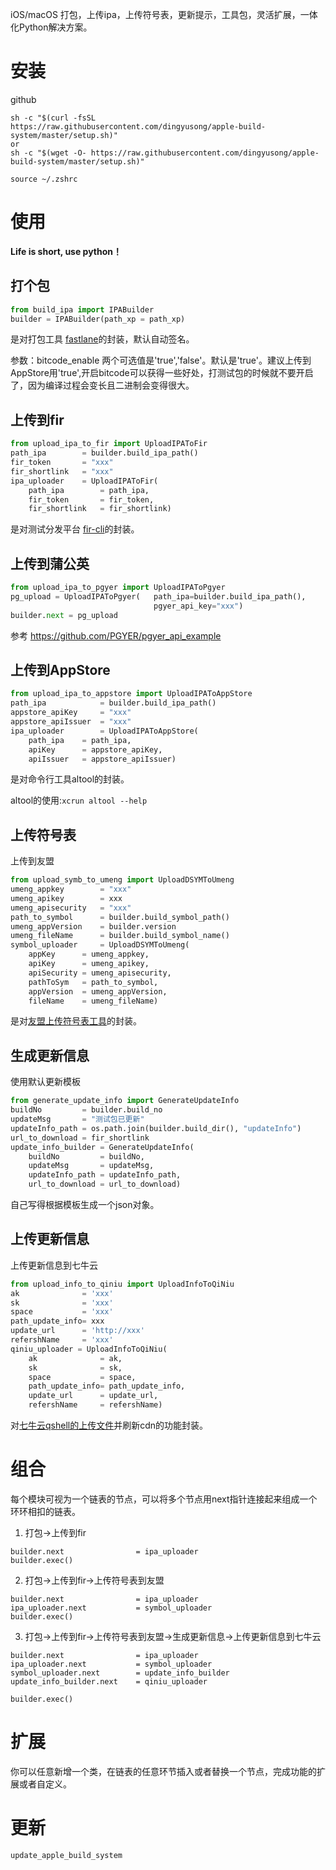 iOS/macOS 打包，上传ipa，上传符号表，更新提示，工具包，灵活扩展，一体化Python解决方案。

# 安装

github

```
sh -c "$(curl -fsSL https://raw.githubusercontent.com/dingyusong/apple-build-system/master/setup.sh)" 
or
sh -c "$(wget -O- https://raw.githubusercontent.com/dingyusong/apple-build-system/master/setup.sh)" 
```

```
source ~/.zshrc
```

# 使用

**Life is  short, use python！**

## 打个包

```python
from build_ipa import IPABuilder
builder = IPABuilder(path_xp = path_xp)
```

是对打包工具 [fastlane](https://fastlane.tools/)的封装，默认自动签名。

参数：bitcode_enable 两个可选值是'true','false'。默认是'true'。建议上传到AppStore用'true',开启bitcode可以获得一些好处，打测试包的时候就不要开启了，因为编译过程会变长且二进制会变得很大。

## 上传到fir

```python
from upload_ipa_to_fir import UploadIPAToFir
path_ipa        = builder.build_ipa_path()
fir_token       = "xxx"
fir_shortlink   = "xxx"
ipa_uploader    = UploadIPAToFir(
    path_ipa        = path_ipa, 
    fir_token       = fir_token, 
    fir_shortlink   = fir_shortlink)
```

是对测试分发平台 [fir-cli](https://github.com/FIRHQ/fir-cli)的封装。



## 上传到蒲公英

```python
from upload_ipa_to_pgyer import UploadIPAToPgyer
pg_upload = UploadIPAToPgyer(   path_ipa=builder.build_ipa_path(),
                                pgyer_api_key="xxx")
builder.next = pg_upload
```

 参考 https://github.com/PGYER/pgyer_api_example



## 上传到AppStore

```python
from upload_ipa_to_appstore import UploadIPAToAppStore
path_ipa            = builder.build_ipa_path()
appstore_apiKey     = "xxx"
appstore_apiIssuer  = "xxx"
ipa_uploader        = UploadIPAToAppStore(
    path_ipa    = path_ipa,
    apiKey      = appstore_apiKey,
    apiIssuer   = appstore_apiIssuer)
```

是对命令行工具altool的封装。

altool的使用:`xcrun altool --help`

## 上传符号表

上传到友盟

```python
from upload_symb_to_umeng import UploadDSYMToUmeng
umeng_appkey        = "xxx"
umeng_apikey        = xxx
umeng_apisecurity   = "xxx"
path_to_symbol      = builder.build_symbol_path()
umeng_appVersion    = builder.version
umeng_fileName      = builder.build_symbol_name()
symbol_uploader     = UploadDSYMToUmeng(
    appKey      = umeng_appkey,
    apiKey      = umeng_apikey,
    apiSecurity = umeng_apisecurity,
    pathToSym   = path_to_symbol,
    appVersion  = umeng_appVersion, 
    fileName    = umeng_fileName)
```

是对[友盟上传符号表工具](https://developer.umeng.com/docs/193624/detail/194577#p-1fo-zuq-vyv)的封装。

## 生成更新信息

使用默认更新模板

```python
from generate_update_info import GenerateUpdateInfo
buildNo         = builder.build_no
updateMsg       = "测试包已更新"
updateInfo_path = os.path.join(builder.build_dir(), "updateInfo")
url_to_download = fir_shortlink
update_info_builder = GenerateUpdateInfo(
    buildNo         = buildNo,
    updateMsg       = updateMsg,
    updateInfo_path = updateInfo_path,
    url_to_download = url_to_download)
```

自己写得根据模板生成一个json对象。

## 上传更新信息

上传更新信息到七牛云

```python
from upload_info_to_qiniu import UploadInfoToQiNiu
ak              = 'xxx'
sk              = 'xxx'
space           = 'xxx'
path_update_info= xxx
update_url      = 'http://xxx'
refershName     = 'xxx'
qiniu_uploader = UploadInfoToQiNiu(
    ak              = ak,
    sk              = sk,
    space           = space,
    path_update_info= path_update_info,
    update_url      = update_url,
    refershName     = refershName)
```

对[七牛云qshell的上传文件](https://github.com/qiniu/qshell)并刷新cdn的功能封装。

# 组合

每个模块可视为一个链表的节点，可以将多个节点用next指针连接起来组成一个环环相扣的链表。

1. 打包->上传到fir

```
builder.next                = ipa_uploader
builder.exec()
```

2. 打包->上传到fir->上传符号表到友盟

```
builder.next                = ipa_uploader
ipa_uploader.next           = symbol_uploader
builder.exec()
```

3. 打包->上传到fir->上传符号表到友盟->生成更新信息->上传更新信息到七牛云

```
builder.next                = ipa_uploader
ipa_uploader.next           = symbol_uploader
symbol_uploader.next        = update_info_builder
update_info_builder.next    = qiniu_uploader

builder.exec()
```

# 扩展

你可以任意新增一个类，在链表的任意环节插入或者替换一个节点，完成功能的扩展或者自定义。

# 更新

`update_apple_build_system`
